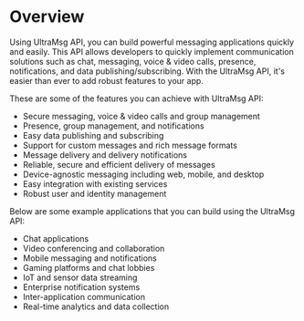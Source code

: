 # Overview

Using UltraMsg API, you can build powerful messaging applications quickly and
easily. This API allows developers to quickly implement communication solutions
such as chat, messaging, voice & video calls, presence, notifications, and data
publishing/subscribing. With the UltraMsg API, it's easier than ever to add
robust features to your app.

These are some of the features you can achieve with UltraMsg API:

- Secure messaging, voice & video calls and group management
- Presence, group management, and notifications
- Easy data publishing and subscribing
- Support for custom messages and rich message formats
- Message delivery and delivery notifications
- Reliable, secure and efficient delivery of messages
- Device-agnostic messaging including web, mobile, and desktop
- Easy integration with existing services
- Robust user and identity management

Below are some example applications that you can build using the UltraMsg API:

- Chat applications
- Video conferencing and collaboration
- Mobile messaging and notifications
- Gaming platforms and chat lobbies
- IoT and sensor data streaming
- Enterprise notification systems
- Inter-application communication
- Real-time analytics and data collection
